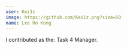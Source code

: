 ```yaml
---
user: Kei1z
image: https://github.com/Kei1z.png?size=50
name: Lee Ho Kong
---
```

I contributed as the: Task 4 Manager.

